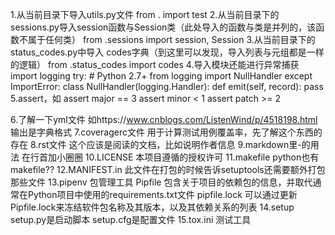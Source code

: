1.从当前目录下导入utils.py文件
	from . import test
2.从当前目录下的sessions.py导入session函数与Session类（此处导入的函数与类是并列的，该函数不属于任何类）
	from .sessions import session, Session
3.从当前目录下的status_codes.py中导入 codes字典（到这里可以发现，导入列表与元组都是一样的逻辑）
	from .status_codes import codes
4.导入模块还能进行异常捕获
    import logging
    try:  # Python 2.7+
        from logging import NullHandler
    except ImportError:
        class NullHandler(logging.Handler):
            def emit(self, record):
                pass
5.assert，如
    assert major == 3
    assert minor < 1
    assert patch >= 2
    
6.了解一下yml文件
如https://www.cnblogs.com/ListenWind/p/4518198.html
输出是字典格式
7.coveragerc文件
用于计算测试用例覆盖率，先了解这个东西的存在
8.rst文件
这个应该是阅读的文档，比如说明作者信息
9.markdown里-的用法
在行首加小圈圈
10.LICENSE
本项目遵循的授权许可
11.makefile
python也有makefile??
12.MANIFEST.in
此文件在打包的时候告诉setuptools还需要额外打包那些文件
13.pipenv 包管理工具
Pipfile 包含关于项目的依赖包的信息，并取代通常在Python项目中使用的requirements.txt文件
pipfile.lock 可以通过更新Pipfile.lock来冻结软件包名称及其版本，以及其依赖关系的列表
14.setup
setup.py是启动脚本
setup.cfg是配置文件
15.tox.ini
测试工具
